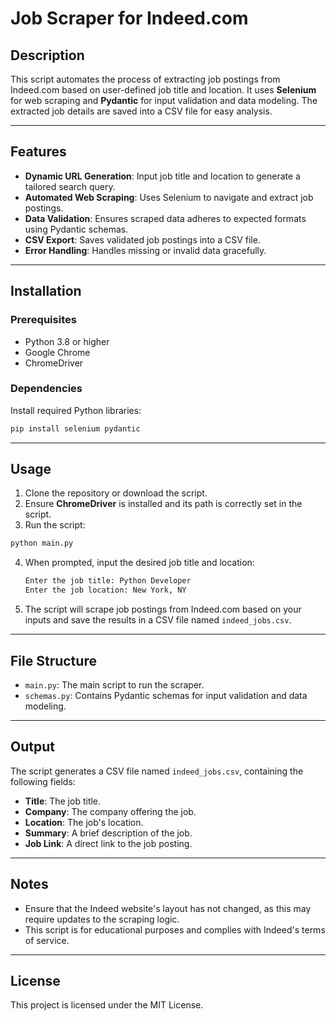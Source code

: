 # Job Scraper for Indeed.com

## Description

This script automates the process of extracting job postings from Indeed.com based on user-defined job title and location. It uses **Selenium** for web scraping and **Pydantic** for input validation and data modeling. The extracted job details are saved into a CSV file for easy analysis.

---

## Features

- **Dynamic URL Generation**: Input job title and location to generate a tailored search query.
- **Automated Web Scraping**: Uses Selenium to navigate and extract job postings.
- **Data Validation**: Ensures scraped data adheres to expected formats using Pydantic schemas.
- **CSV Export**: Saves validated job postings into a CSV file.
- **Error Handling**: Handles missing or invalid data gracefully.

---

## Installation

### Prerequisites

- Python 3.8 or higher
- Google Chrome
- ChromeDriver

### Dependencies

Install required Python libraries:

```bash
pip install selenium pydantic
```

---

## Usage

1. Clone the repository or download the script.
2. Ensure **ChromeDriver** is installed and its path is correctly set in the script.
3. Run the script:

```bash
python main.py
```

4. When prompted, input the desired job title and location:

   ```bash
   Enter the job title: Python Developer
   Enter the job location: New York, NY
   ```

5. The script will scrape job postings from Indeed.com based on your inputs and save the results in a CSV file named `indeed_jobs.csv`.

---

## File Structure

- `main.py`: The main script to run the scraper.
- `schemas.py`: Contains Pydantic schemas for input validation and data modeling.

---

## Output

The script generates a CSV file named `indeed_jobs.csv`, containing the following fields:

- **Title**: The job title.
- **Company**: The company offering the job.
- **Location**: The job's location.
- **Summary**: A brief description of the job.
- **Job Link**: A direct link to the job posting.

---

## Notes

- Ensure that the Indeed website's layout has not changed, as this may require updates to the scraping logic.
- This script is for educational purposes and complies with Indeed's terms of service.

---

## License

This project is licensed under the MIT License.

